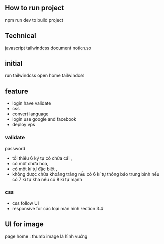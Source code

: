 ## How to run project
npm run dev to build project
## Technical 
javascript 
tailwindcss
document notion.so 
## initial 
run tailwindcss open home tailwindcss
## feature
- login have validate
- css
- convert language
- login use google and facebook
- deploy vps 
### validate
password 
- tối thiểu 6 ký tự có  chữa cái , 
- có một chữa hoa, 
- có một kí tự đặc biêt , 
- không dược chứa khoảng trắng
nếu có 6 kí tự thông báo trung binh
nếu có 7 kí tự khá 
nếu có 8 kí tự mạnh
### css 
- css follow UI
- responsive for các loại màn hình
section 3.4

## UI for image
page home : thumb image là hình vuông 